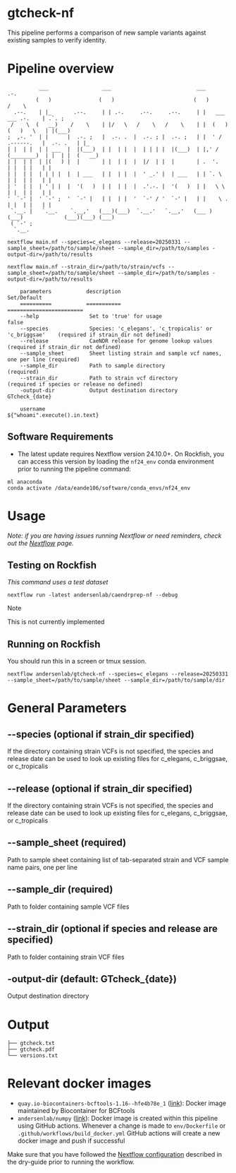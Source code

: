 # gtcheck-nf

This pipeline performs a comparison of new sample variants against existing samples to verify identity.

# Pipeline overview

```
          ___                 ___                           ___                                  .-.     
         (   )               (   )                         (   )                                /    \   
  .--.    | |_       .--.     | | .-.     .--.     .--.     | |   ___                ___ .-.    | .`. ;  
 /    \  (   __)    /    \    | |/   \   /    \   /    \    | |  (   )              (   )   \   | |(___) 
;  ,-. '  | |      |  .-. ;   |  .-. .  |  .-. ; |  .-. ;   | |  ' /      .------.   |  .-. .   | |_     
| |  | |  | | ___  |  |(___)  | |  | |  |  | | | |  |(___)  | |,' /      (________)  | |  | |  (   __)   
| |  | |  | |(   ) |  |       | |  | |  |  |/  | |  |       | .  '.                  | |  | |   | |      
| |  | |  | | | |  |  | ___   | |  | |  |  ' _.' |  | ___   | | `. \                 | |  | |   | |      
| '  | |  | ' | |  |  '(   )  | |  | |  |  .'.-. |  '(   )  | |   \ \                | |  | |   | |      
'  `-' |  ' `-' ;  '  `-' |   | |  | |  '  `-' / '  `-' |   | |    \ .               | |  | |   | |      
 `.__. |   `.__.    `.__,'   (___)(___)  `.__.'   `.__,'   (___ ) (___)             (___)(___) (___)     
 ( `-' ;                                                                                                 
  `.__.                                                                                               

nextflow main.nf --species=c_elegans --release=20250331 --sample_sheet=/path/to/sample/sheet --sample_dir=/path/to/samples -output-dir=/path/to/results

nextflow main.nf --strain_dir=/path/to/strain/vcfs --sample_sheet=/path/to/sample/sheet --sample_dir=/path/to/samples -output-dir=/path/to/results

    parameters           description                                              Set/Default
    ==========           ===========                                              ========================
    --help                Set to 'true' for usage                                 false
    --species             Species: 'c_elegans', 'c_tropicalis' or 'c_briggsae'    (required if strain_dir not defined)
    --release             CaeNDR release for genome lookup values                 (required if strain_dir not defined)
    --sample_sheet        Sheet listing strain and sample vcf names, one per line (required)
    --sample_dir          Path to sample directory                                (required)
    --strain_dir          Path to strain vcf directory                            (required if species or release no defined)
    -output-dir           Output destination directory                            GTcheck_{date}

    username                                                                      ${"whoami".execute().in.text}

```

## Software Requirements

* The latest update requires Nextflow version 24.10.0+. On Rockfish, you can access this version by loading the `nf24_env` conda environment prior to running the pipeline command:

```
ml anaconda
conda activate /data/eande106/software/conda_envs/nf24_env
```

# Usage

*Note: if you are having issues running Nextflow or need reminders, check out the [Nextflow](http://andersenlab.org/dry-guide/latest/rockfish/rf-nextflow/) page.*

## Testing on Rockfish

*This command uses a test dataset*

```
nextflow run -latest andersenlab/caendrprep-nf --debug
```

>[!Note]
> This is not currently implemented

## Running on Rockfish

You should run this in a screen or tmux session.

```
nextflow andersenlab/gtcheck-nf --species=c_elegans --release=20250331 --sample_sheet=/path/to/sample/sheet --sample_dir=/path/to/sample/dir
```

# General Parameters

##  --species (optional if strain_dir specified)

If the directory containing strain VCFs is not specified, the species and release date can be used to look up existing files for c_elegans, c_briggsae, or c_tropicalis

## --release (optional if strain_dir specified)

If the directory containing strain VCFs is not specified, the species and release date can be used to look up existing files for c_elegans, c_briggsae, or c_tropicalis

## --sample_sheet (required)

Path to sample sheet containing list of tab-separated strain and VCF sample name pairs, one per line

## --sample_dir (required)

Path to folder containing sample VCF files

## --strain_dir (optional if species and release are specified)

Path to folder containing strain VCF files

## -output-dir (default: GTcheck_{date})

Output destination directory                            

# Output

```
├── gtcheck.txt
├── gtcheck.pdf
└── versions.txt
```

# Relevant docker images
* `quay.io-biocontainers-bcftools-1.16--hfe4b78e_1` ([link](https://quay.io/biocontainers/bcftools:1.16--hfe4b78e_1)): Docker image maintained by Biocontainer for BCFtools
* `andersenlab/numpy` ([link](https://hub.docker.com/r/andersenlab/numpy)): Docker image is created within this pipeline using GitHub actions. Whenever a change is made to `env/Dockerfile` or `.github/workflows/build_docker.yml` GitHub actions will create a new docker image and push if successful

Make sure that you have followed the [Nextflow configuration](https://andersenlab.org/dry-guide/latest/rockfish/rf-nextflow/) described in the dry-guide prior to running the workflow.
